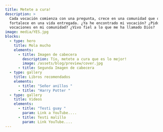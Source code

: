 ```yaml
---
title: Metete a cura!
description: >
  Cada vocación comienza con una pregunta, crece en una comunidad que ora y se
  fortalece en una vida entregada. ¿Ya he encontrado mi vocación? ¿Pido por las
  vocaciones en mi comunidad? ¿Vivo fiel a lo que me ha llamado Dios?
image: media/YES.jpg
blocks:
  - type: hero
    title: Mola mucho
    elements:
      - title: Imagen de cabecera
        description: Tío, metete a cura que es lo mejor!
        image: /assets/blog/preview/cover.jpg
      - title: Segunda Imagen de cabecera
  - type: gallery
    title: Libros recomendados
    elements:
      - title: "Señor anillos "
      - title: "Harry Potter "
  - type: gallery
    title: Videos
    elements:
      - title: "Testi guay "
        param: Link a YouTube....
      - title: Testi malillo
        param: Link YouTube....
---
```

